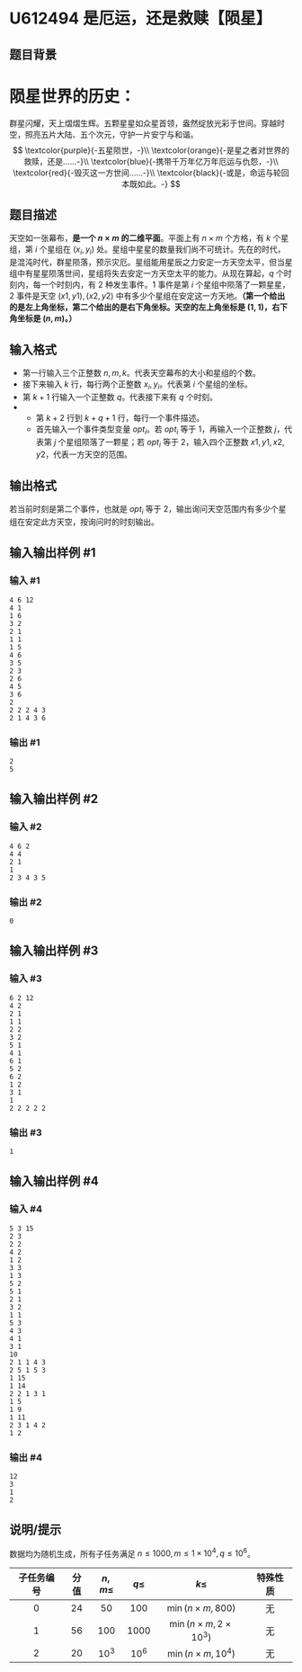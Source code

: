 # U612494 是厄运，还是救赎【陨星】

## 题目背景

# 陨星世界的历史：

群星闪耀，天上熠熠生辉。五颗星星如众星首领，盎然绽放光彩于世间。穿越时空，照亮五片大陆、五个次元，守护一片安宁与和谐。
$$
\textcolor{purple}{-五星陨世，-}\\
\textcolor{orange}{-是星之者对世界的救赎，还是……-}\\
\textcolor{blue}{-携带千万年亿万年厄运与仇怨，-}\\
\textcolor{red}{-毁灭这一方世间……-}\\
\textcolor{black}{-或是，命运与轮回本既如此。-}
$$

## 题目描述

天空如一张幕布，**是一个 $n \times m$ 的二维平面**。平面上有 $n \times m$ 个方格，有 $k$ 个星组，第 $i$ 个星组在 $(x_i,y_i)$ 处。星组中星星的数量我们尚不可统计。先在的时代，是混沌时代，群星陨落，预示灾厄。星组能用星辰之力安定一方天空太平，但当星组中有星星陨落世间，星组将失去安定一方天空太平的能力。从现在算起，$q$ 个时刻内，每一个时刻内，有 2 种发生事件。1 事件是第 $i$ 个星组中陨落了一颗星星，2 事件是天空 $(x1,y1),(x2,y2)$ 中有多少个星组在安定这一方天地。**（第一个给出的是左上角坐标，第二个给出的是右下角坐标。天空的左上角坐标是 $(1,1)$，右下角坐标是 $(n,m)$。）**

## 输入格式

- 第一行输入三个正整数 $n,m,k$。代表天空幕布的大小和星组的个数。
- 接下来输入 $k$ 行，每行两个正整数 $x_i,y_i$。代表第 $i$ 个星组的坐标。
- 第 $k + 1$ 行输入一个正整数 $q$。代表接下来有 $q$ 个时刻。
- - 第 $k + 2$ 行到 $k + q + 1$ 行，每行一个事件描述。
  - 首先输入一个事件类型变量 $opt_i$。若 $opt_i$ 等于 $1$，再输入一个正整数 $j$，代表第 $j$ 个星组陨落了一颗星；若 $opt_i$ 等于 $2$，输入四个正整数 $x1, y1, x2, y2$，代表一方天空的范围。

## 输出格式

若当前时刻是第二个事件，也就是 $opt_i$ 等于 $2$，输出询问天空范围内有多少个星组在安定此方天空，按询问时的时刻输出。

## 输入输出样例 #1

### 输入 #1

```
4 6 12
4 1
1 6
3 2
2 1
1 1
1 5
4 6
3 5
2 3
2 6
4 5
3 6
2
2 2 2 4 3
2 1 4 3 6
```

### 输出 #1

```
2
5
```

## 输入输出样例 #2

### 输入 #2

```
4 6 2
4 4
2 1
1
2 3 4 3 5
```

### 输出 #2

```
0
```

## 输入输出样例 #3

### 输入 #3

```
6 2 12
4 2
2 1
1 1
2 2
3 2
5 1
4 1
6 1
5 2
6 2
1 2
3 1
1
2 2 2 2 2
```

### 输出 #3

```
1
```

## 输入输出样例 #4

### 输入 #4

```
5 3 15
2 3
2 2
4 2
1 2
3 3
1 3
5 2
5 1
2 1
3 2
1 1
5 3
4 3
4 1
3 1
10
2 1 1 4 3
2 5 1 5 3
1 15
1 14
2 2 1 3 1
1 5
1 9
1 11
2 3 1 4 2
1 2
```

### 输出 #4

```
12
3
1
2
```

## 说明/提示

数据均为随机生成，所有子任务满足 $n \le 1000,m \le 1 \times 10^4,q \le 10^6$。

| 子任务编号 | 分值 |$n,m\le$ | $q\le$ | $k \le$ | 特殊性质 |
| :----------: | :----------: | :----------: | :----------: | :----------: | :----------: |
| $0$ | $24$ |$50$ | $100$ | $\min(n \times m, 800)$ | 无 |
| $1$ | $56$ |$100$ | $1000$ | $\min(n \times m, 2 \times 10^3)$ | 无 |
| $2$ | $20$ |$10^3$ | $10^6$ | $\min(n \times m, 10^4)$ | 无 |